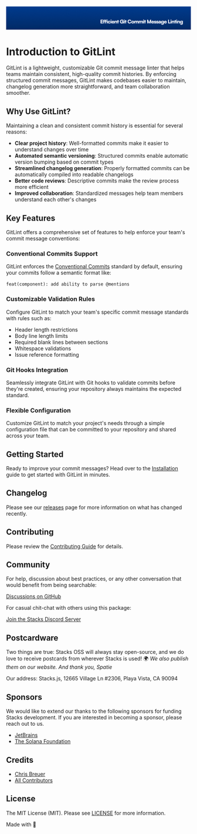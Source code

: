 <p align="center"><img src="https://github.com/stacksjs/gitlint/blob/main/.github/art/cover.jpg?raw=true" alt="Social Card of this repo"></p>

# Introduction to GitLint

GitLint is a lightweight, customizable Git commit message linter that helps teams maintain consistent, high-quality commit histories. By enforcing structured commit messages, GitLint makes codebases easier to maintain, changelog generation more straightforward, and team collaboration smoother.

## Why Use GitLint?

Maintaining a clean and consistent commit history is essential for several reasons:

- **Clear project history**: Well-formatted commits make it easier to understand changes over time
- **Automated semantic versioning**: Structured commits enable automatic version bumping based on commit types
- **Streamlined changelog generation**: Properly formatted commits can be automatically compiled into readable changelogs
- **Better code reviews**: Descriptive commits make the review process more efficient
- **Improved collaboration**: Standardized messages help team members understand each other's changes

## Key Features

GitLint offers a comprehensive set of features to help enforce your team's commit message conventions:

### Conventional Commits Support

GitLint enforces the [Conventional Commits](https://www.conventionalcommits.org/) standard by default, ensuring your commits follow a semantic format like:

```
feat(component): add ability to parse @mentions
```

### Customizable Validation Rules

Configure GitLint to match your team's specific commit message standards with rules such as:

- Header length restrictions
- Body line length limits
- Required blank lines between sections
- Whitespace validations
- Issue reference formatting

### Git Hooks Integration

Seamlessly integrate GitLint with Git hooks to validate commits before they're created, ensuring your repository always maintains the expected standard.

### Flexible Configuration

Customize GitLint to match your project's needs through a simple configuration file that can be committed to your repository and shared across your team.

## Getting Started

Ready to improve your commit messages? Head over to the [Installation](/install) guide to get started with GitLint in minutes.

## Changelog

Please see our [releases](https://github.com/stacksjs/stacks/releases) page for more information on what has changed recently.

## Contributing

Please review the [Contributing Guide](https://github.com/stacksjs/contributing) for details.

## Community

For help, discussion about best practices, or any other conversation that would benefit from being searchable:

[Discussions on GitHub](https://github.com/stacksjs/stacks/discussions)

For casual chit-chat with others using this package:

[Join the Stacks Discord Server](https://discord.gg/stacksjs)

## Postcardware

Two things are true: Stacks OSS will always stay open-source, and we do love to receive postcards from wherever Stacks is used! 🌍 _We also publish them on our website. And thank you, Spatie_

Our address: Stacks.js, 12665 Village Ln #2306, Playa Vista, CA 90094

## Sponsors

We would like to extend our thanks to the following sponsors for funding Stacks development. If you are interested in becoming a sponsor, please reach out to us.

- [JetBrains](https://www.jetbrains.com/)
- [The Solana Foundation](https://solana.com/)

## Credits

- [Chris Breuer](https://github.com/chrisbbreuer)
- [All Contributors](https://github.com/stacksjs/rpx/graphs/contributors)

## License

The MIT License (MIT). Please see [LICENSE](https://github.com/stacksjs/gitlint/tree/main/LICENSE.md) for more information.

Made with 💙

<!-- Badges -->

<!-- [codecov-src]: https://img.shields.io/codecov/c/gh/stacksjs/rpx/main?style=flat-square
[codecov-href]: https://codecov.io/gh/stacksjs/rpx -->
